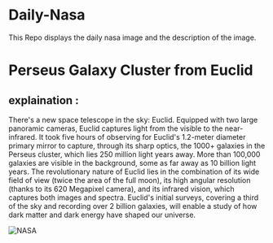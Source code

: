 # Daily-Nasa

This Repo displays the daily nasa image and the description of the image.

<!--NASA-->
# Perseus Galaxy Cluster from Euclid
## explaination :

There's a new space telescope in the sky: Euclid. Equipped with two large panoramic cameras, Euclid captures light from the visible to the near-infrared.  It took five hours of observing for Euclid's 1.2-meter diameter primary mirror  to capture, through its sharp optics, the 1000+ galaxies in the Perseus cluster, which lies 250 million light years away.  More than 100,000 galaxies are visible in the background, some as far away as 10 billion light years. The revolutionary nature of Euclid lies in the combination of its wide field of view (twice the area of the full moon), its high angular resolution (thanks to its 620 Megapixel camera), and its infrared vision, which captures both images and spectra.  Euclid's initial surveys, covering a third of the sky and recording over 2 billion galaxies, will enable a study of how dark matter and dark energy have shaped our universe.

![NASA](https://apod.nasa.gov/apod/image/2311/Perseus_Euclid_960.jpg)
<!--/NASA-->